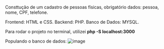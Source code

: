 Consttução de um cadastro de pessoas físicas, obrigatório dados: pessoa, nome, CPF, telefone.

Frontend: HTML e CSS.
Backend: PHP.
Banco de Dados: MYSQL.


Para rodar o projeto no terminal, utilizei **php -S localhost:3000**



Populando o banco de dados:
![image](https://github.com/user-attachments/assets/24b51be2-5f12-47e5-b0ef-b63f052043a4)

